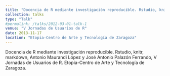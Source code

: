 ```yaml
---
title: "Docencia de R mediante investigación reproducible. Rstudio, knitr, markdown"
collection: talks
type: "Talk"
#permalink: /talks/2012-03-01-talk-1
venue: "V Jornadas de Usuarios de R"
date: 2013-11-17
location: "Etopia-Centro de Arte y Tecnología de Zaragoza"
---
```


Docencia de R mediante investigación reproducible. Rstudio, knitr, markdown, Antonio Maurandi López y José Antonio Palazón Ferrando, V Jornadas de Usuarios de R. Etopia-Centro de Arte y Tecnología de Zaragoza.

